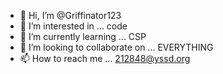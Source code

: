- 👋 Hi, I’m @Griffinator123
- 👀 I’m interested in ... code
- 🌱 I’m currently learning ... CSP
- 💞️ I’m looking to collaborate on ... EVERYTHING 
- 📫 How to reach me ... 212848@yssd.org

<!---
Griffinator123/Griffinator123 is a ✨ special ✨ repository because its `README.md` (this file) appears on your GitHub profile.
You can click the Preview link to take a look at your changes.
--->
